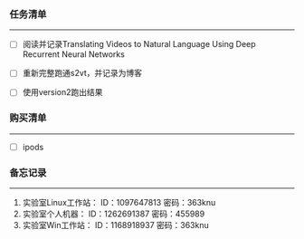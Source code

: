 ### 任务清单

------

- [ ] 阅读并记录Translating Videos to Natural Language Using Deep Recurrent Neural Networks
- [ ] 重新完整跑通s2vt，并记录为博客
- [ ] 使用version2跑出结果







### 购买清单

------

- [ ] ipods









### 备忘记录

------

1. 实验室Linux工作站：	ID：1097647813               密码：363knu
2. 实验室个人机器：		ID：1262691387               密码：455989
3. 实验室Win工作站：		ID：1168918937               密码：363knu